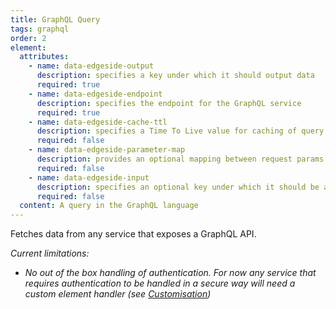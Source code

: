```yaml
---
title: GraphQL Query
tags: graphql
order: 2
element:
  attributes:
    - name: data-edgeside-output
      description: specifies a key under which it should output data
      required: true
    - name: data-edgeside-endpoint
      description: specifies the endpoint for the GraphQL service
      required: true
    - name: data-edgeside-cache-ttl
      description: specifies a Time To Live value for caching of query results in the Cloudflare cache, in seconds (default = 60)
      required: false
    - name: data-edgeside-parameter-map
      description: provides an optional mapping between request params or URL segments in the original page request and parameters to the query. (see [Parameter Mapping](/parametermapping))
      required: false
    - name: data-edgeside-input
      description: specifies an optional key under which it should be able to find input data which can be used in a parameter map
      required: false
  content: A query in the GraphQL language
---
```

Fetches data from any service that exposes a GraphQL API.

*Current limitations:*
* *No out of the box handling of authentication. For now any service that requires authentication to be handled in a secure way will need a custom element handler (see [Customisation](/customisation))*

